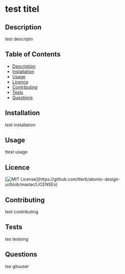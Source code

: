 # test titel
## Description
test descriptn
## Table of Contents
* [Description](#Description)
* [Installation](#Installation)
* [Usage](#Usage)
* [Licence](#Licence)
* [Contributing](#Contributing)
* [Tests](#Tests)
* [Questions](#Questions)
## Installation
test installation
## Usage
ttest usage
## Licence
[![MIT License](https://img.shields.io/apm/l/atomic-design-ui.svg?)](https://github.com/tterb/atomic-design-ui/blob/master/LICENSEs)
## Contributing
test contributing
## Tests
tes testsing
## Questions
tse gituuser
    